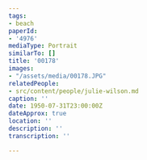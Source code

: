 ```yaml
---
tags:
- beach
paperId:
- '4976'
mediaType: Portrait
similarTo: []
title: '00178'
images:
- "/assets/media/00178.JPG"
relatedPeople:
- src/content/people/julie-wilson.md
caption: ''
date: 1950-07-31T23:00:00Z
dateApprox: true
location: ''
description: ''
transcription: ''

---
```

